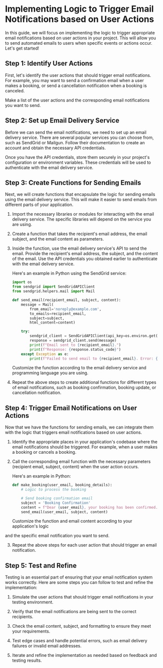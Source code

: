 # Implementing Logic to Trigger Email Notifications based on User Actions

In this guide, we will focus on implementing the logic to trigger appropriate email notifications based on user actions in your project. This will allow you to send automated emails to users when specific events or actions occur. Let's get started!

## Step 1: Identify User Actions

First, let's identify the user actions that should trigger email notifications. For example, you may want to send a confirmation email when a user makes a booking, or send a cancellation notification when a booking is canceled.

Make a list of the user actions and the corresponding email notifications you want to send.

## Step 2: Set up Email Delivery Service

Before we can send the email notifications, we need to set up an email delivery service. There are several popular services you can choose from, such as SendGrid or Mailgun. Follow their documentation to create an account and obtain the necessary API credentials.

Once you have the API credentials, store them securely in your project's configuration or environment variables. These credentials will be used to authenticate with the email delivery service.

## Step 3: Create Functions for Sending Emails

Next, we will create functions that encapsulate the logic for sending emails using the email delivery service. This will make it easier to send emails from different parts of your application.

1. Import the necessary libraries or modules for interacting with the email delivery service. The specific libraries will depend on the service you are using.

2. Create a function that takes the recipient's email address, the email subject, and the email content as parameters.

3. Inside the function, use the email delivery service's API to send the email. Provide the recipient's email address, the subject, and the content of the email. Use the API credentials you obtained earlier to authenticate with the email delivery service.

   Here's an example in Python using the SendGrid service:

   ```python
   import os
   from sendgrid import SendGridAPIClient
   from sendgrid.helpers.mail import Mail

   def send_email(recipient_email, subject, content):
       message = Mail(
           from_email='noreply@example.com',
           to_emails=recipient_email,
           subject=subject,
           html_content=content)

       try:
           sendgrid_client = SendGridAPIClient(api_key=os.environ.get('SENDGRID_API_KEY'))
           response = sendgrid_client.send(message)
           print(f"Email sent to {recipient_email}.")
           print(f"Response: {response.status_code}")
       except Exception as e:
           print(f"Failed to send email to {recipient_email}. Error: {str(e)}")
   ```

   Customize the function according to the email delivery service and programming language you are using.

4. Repeat the above steps to create additional functions for different types of email notifications, such as booking confirmation, booking update, or cancellation notification.

## Step 4: Trigger Email Notifications on User Actions

Now that we have the functions for sending emails, we can integrate them with the logic that triggers email notifications based on user actions.

1. Identify the appropriate places in your application's codebase where the email notifications should be triggered. For example, when a user makes a booking or cancels a booking.

2. Call the corresponding email function with the necessary parameters (recipient email, subject, content) when the user action occurs.

   Here's an example in Python:

   ```python
   def make_booking(user_email, booking_details):
       # Logic to process the booking

       # Send booking confirmation email
       subject = 'Booking Confirmation'
       content = f"Dear {user_email}, your booking has been confirmed."
       send_email(user_email, subject, content)
   ```

   Customize the function and email content according to your application's logic

 and the specific email notification you want to send.

3. Repeat the above steps for each user action that should trigger an email notification.

## Step 5: Test and Refine

Testing is an essential part of ensuring that your email notification system works correctly. Here are some steps you can follow to test and refine the implementation:

1. Simulate the user actions that should trigger email notifications in your testing environment.

2. Verify that the email notifications are being sent to the correct recipients.

3. Check the email content, subject, and formatting to ensure they meet your requirements.

4. Test edge cases and handle potential errors, such as email delivery failures or invalid email addresses.

5. Iterate and refine the implementation as needed based on feedback and testing results.
